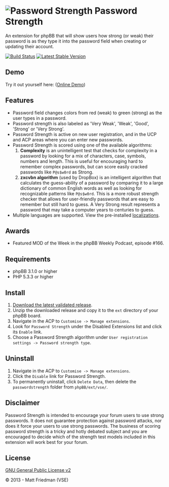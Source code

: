 # ![Password Strength](http://mattfriedman.me/forum/images/showpass.png "Password Strength") Password Strength

An extension for phpBB that will show users how strong (or weak) their password is as they type it into the password field when creating or updating their account.

[![Build Status](https://travis-ci.org/VSEphpbb/passwordstrength.png?branch=extension)](https://travis-ci.org/VSEphpbb/passwordstrength)
[![Latest Stable Version](https://poser.pugx.org/vse/passwordstrength/v/stable)](https://www.phpbb.com/customise/db/extension/password_strength/)

## Demo
Try it out yourself here: ([Online Demo](http://vsephpbb.github.io/passwordstrength/))

## Features
* Password field changes colors from red (weak) to green (strong) as the user types in a password.
* Password strength is also labeled as 'Very Weak', 'Weak', 'Good', 'Strong' or 'Very Strong'.
* Password Strength is active on new user registration, and in the UCP and ACP areas where you can enter new passwords.
* Password Strength is scored using one of the available algorithms:
    1. __Complexity__ is an unintelligent test that checks for complexity in a password by looking for a mix of characters, case, symbols, numbers and length. This is useful for encouraging hard to remember complex passwords, but can score easily cracked passwords like `P@s$w0rd` as Strong.
    2. __zxcvbn algorithm__ (used by DropBox) is an intelligent algorithm that calculates the guess-ability of a password by comparing it to a large dictionary of common English words as well as looking for recognizable patterns like `P@s$w0rd`. This is a more robust strength checker that allows for user-friendly passwords that are easy to remember but still hard to guess. A Very Strong result represents a password that may take a computer years to centuries to guess.
* Multiple languages are supported. View the pre-installed [localizations](https://github.com/VSEphpbb/passwordstrength/tree/master/language).

## Awards
* Featured MOD of the Week in the phpBB Weekly Podcast, episode #166.

## Requirements
* phpBB 3.1.0 or higher
* PHP 5.3.3 or higher

## Install
1. [Download the latest validated release](https://www.phpbb.com/customise/db/extension/password_strength/).
2. Unzip the downloaded release and copy it to the `ext` directory of your phpBB board.
3. Navigate in the ACP to `Customise -> Manage extensions`.
4. Look for `Password Strength` under the Disabled Extensions list and click its `Enable` link.
5. Choose a Password Strength algorithm under `User registration settings -> Password strength type`.

## Uninstall
1. Navigate in the ACP to `Customise -> Manage extensions`.
2. Click the `Disable` link for Password Strength.
3. To permanently uninstall, click `Delete Data`, then delete the `passwordstrength` folder from `phpBB/ext/vse/`.

## Disclaimer
Password Strength is intended to encourage your forum users to use strong passwords. It does not guarantee protection against password attacks, nor does it force your users to use strong passwords. The business of scoring password strength is a tricky and hotly debated subject and you are encouraged to decide which of the strength test models included in this extension will work best for your forum.

## License
[GNU General Public License v2](http://opensource.org/licenses/GPL-2.0)

© 2013 - Matt Friedman (VSE)
